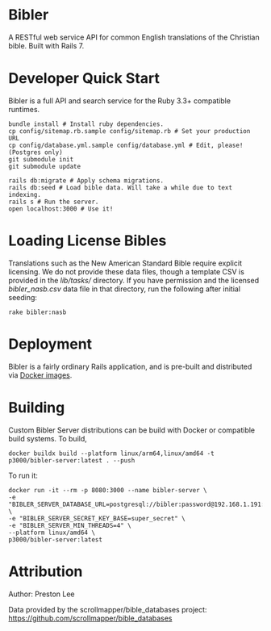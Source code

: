 # Bibler

A RESTful web service API for common English translations of the Christian bible. Built with Rails 7.

# Developer Quick Start

Bibler is a full API and search service for the Ruby 3.3+ compatible runtimes.

	bundle install # Install ruby dependencies.
	cp config/sitemap.rb.sample config/sitemap.rb # Set your production URL
	cp config/database.yml.sample config/database.yml # Edit, please! (Postgres only)
	git submodule init
	git submodule update

    rails db:migrate # Apply schema migrations.
    rails db:seed # Load bible data. Will take a while due to text indexing.
    rails s # Run the server.
    open localhost:3000 # Use it!

# Loading License Bibles

Translations such as the New American Standard Bible require explicit licensing. We do not provide these data files, though a template CSV is provided in the *lib/tasks/* directory. If you have permission and the licensed *bibler_nasb.csv* data file in that directory, run the following after initial seeding:

	rake bibler:nasb

# Deployment

Bibler is a fairly ordinary Rails application, and is pre-built and distributed via [Docker images](https://hu).

# Building

Custom Bibler Server distributions can be build with Docker or compatible build systems. To build,

```docker buildx build --platform linux/arm64,linux/amd64 -t p3000/bibler-server:latest . --push```

To run it:
```
docker run -it --rm -p 8080:3000 --name bibler-server \
-e "BIBLER_SERVER_DATABASE_URL=postgresql://bibler:password@192.168.1.191:5432/bibler_development" \
-e "BIBLER_SERVER_SECRET_KEY_BASE=super_secret" \
-e "BIBLER_SERVER_MIN_THREADS=4" \
--platform linux/amd64 \
p3000/bibler-server:latest
```

# Attribution

Author: Preston Lee

Data provided by the scrollmapper/bible\_databases project: https://github.com/scrollmapper/bible_databases
